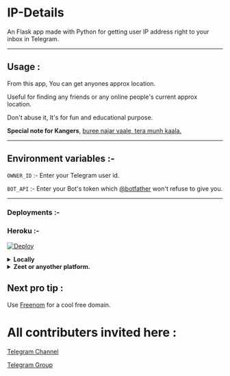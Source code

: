 # IP-Details

An Flask app made with Python for getting user IP address right to your inbox in Telegram.

---
## Usage :
From this app, You can get anyones approx location.

Useful for finding any friends or any online people's current approx location.

Don't abuse it, It's for fun and educational purpose.

<b>Special note for Kangers</b>, [buree najar vaale, tera munh kaala.](https://translate.google.com/?sl=auto&tl=en&text=%E0%A4%AC%E0%A5%81%E0%A4%B0%E0%A5%80%20%E0%A4%A8%E0%A4%9C%E0%A4%B0%20%E0%A4%B5%E0%A4%BE%E0%A4%B2%E0%A5%87%2C%20%E0%A4%A4%E0%A5%87%E0%A4%B0%E0%A4%BE%20%E0%A4%AE%E0%A5%81%E0%A4%82%E0%A4%B9%20%E0%A4%95%E0%A4%BE%E0%A4%B2%E0%A4%BE.&op=translate&hl=en)



---
## Environment variables :- 

`OWNER_ID` :- Enter your Telegram user id.

`BOT_API` :- Enter your Bot's token which [@botfather](https://t.me/botfather) won't refuse to give you.

---
	
### Deployments :-	

### Heroku :-
[![Deploy](https://www.herokucdn.com/deploy/button.svg)](https://dashboard.heroku.com/new?template=https://github.com/legendarykeys/ip-logger)


<details>
<summary><b>Locally</b></summary>
 <br>1. Clone it to your Local server.</br>
 <br>2. Add environment variables or remove them and use as normal varibales.</br>
 <br>3. Run the file <code>main.py</code></br>
 <br>4. You will get your access port.</br>
 <br><b>But this will only be usable if you are testing or editing for a good feature..</b></br>
</details>



<details>
<summary><b>Zeet or anyother platform.</b></summary>
<br>1. Clone this repo or fork it.</br>
<br>2. Set the variables as envirenment variables.</br>
<br>3. Publish it.</br>
</details>


## Next pro tip :
 Use [Freenom](https://www.freenom.com) for a cool free domain.
 
 
# All contributers invited here :
[Telegram Channel](https://t.me/j_projects)

[Telegram Group](https://t.me/j_projects_group)
